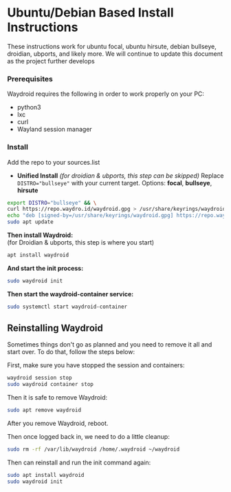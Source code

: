 # Ubuntu/Debian Based Install Instructions

These instructions work for ubuntu focal, ubuntu hirsute, debian bullseye, droidian, ubports, and likely more. We will continue to update this document as the project further develops

### Prerequisites

Waydroid requires the following in order to work properly on your PC:

* python3
* lxc
* curl
* Wayland session manager

### Install

Add the repo to your sources.list

* **Unified Install** _\(for droidian & ubports, this step can be skipped\)_ Replace `DISTRO="bullseye"` with your current target. Options: **focal**, **bullseye**, **hirsute**

```bash
export DISTRO="bullseye" && \
curl https://repo.waydro.id/waydroid.gpg > /usr/share/keyrings/waydroid.gpg && \ 
echo "deb [signed-by=/usr/share/keyrings/waydroid.gpg] https://repo.waydro.id/ $DISTRO main" > /etc/apt/sources.list.d/waydroid.list && \
sudo apt update
```

**Then install Waydroid:**  
\(for Droidian & ubports, this step is where you start\)

```bash
apt install waydroid
```

**And start the init process:**

```bash
sudo waydroid init
```

**Then start the waydroid-container service:**

```bash
sudo systemctl start waydroid-container
```

## Reinstalling Waydroid

Sometimes things don't go as planned and you need to remove it all and start over. To do that, follow the steps below:

First, make sure you have stopped the session and containers:

```bash
waydroid session stop
sudo waydroid container stop
```

Then it is safe to remove Waydroid:

```bash
sudo apt remove waydroid
```

After you remove Waydroid, reboot.

Then once logged back in, we need to do a little cleanup:

```bash
sudo rm -rf /var/lib/waydroid /home/.waydroid ~/waydroid
```

Then can reinstall and run the init command again:

```bash
sudo apt install waydroid
sudo waydroid init
```

